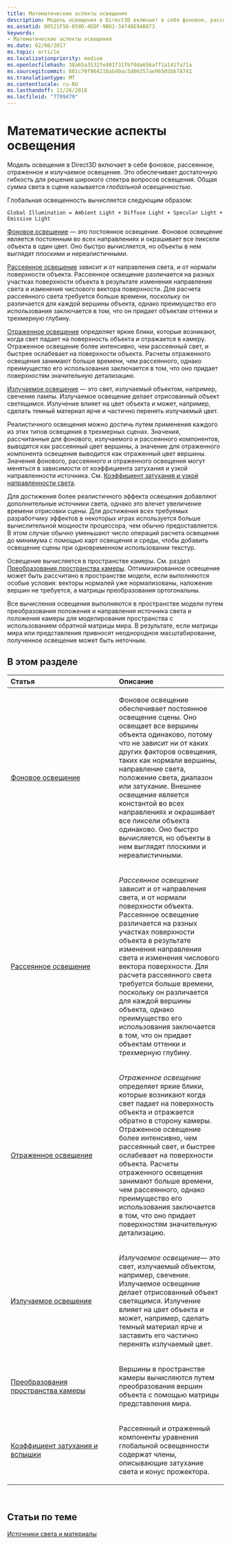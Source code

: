 ```yaml
---
title: Математические аспекты освещения
description: Модель освещения в Direct3D включает в себя фоновое, рассеянное, отраженное и излучаемое освещение. Это обеспечивает достаточную гибкость для решения широкого спектра вопросов освещения. Общая сумма света в сцене называется глобальной освещенностью.
ms.assetid: D0521F56-050D-4EDF-9BD1-34748E94B873
keywords:
- Математические аспекты освещения
ms.date: 02/08/2017
ms.topic: article
ms.localizationpriority: medium
ms.openlocfilehash: 38a65a3532fe401f31fbf0da656aff1a141fa71a
ms.sourcegitcommit: 681c70f964210ab49ac5d06357ae96505bb78741
ms.translationtype: MT
ms.contentlocale: ru-RU
ms.lasthandoff: 11/26/2018
ms.locfileid: "7709479"
---
```

# <a name="mathematics-of-lighting"></a>Математические аспекты освещения


Модель освещения в Direct3D включает в себя фоновое, рассеянное, отраженное и излучаемое освещение. Это обеспечивает достаточную гибкость для решения широкого спектра вопросов освещения. Общая сумма света в сцене называется *глобальной освещенностью*.

Глобальная освещенность вычисляется следующим образом:

```
Global Illumination = Ambient Light + Diffuse Light + Specular Light + Emissive Light 
```

[Фоновое освещение](ambient-lighting.md) — это постоянное освещение. Фоновое освещение является постоянным во всех направлениях и окрашивает все пиксели объекта в один цвет. Оно быстро вычисляется, но объекты в нем выглядят плоскими и нереалистичными.

[Рассеянное освещение](diffuse-lighting.md) зависит и от направления света, и от нормали поверхности объекта. Рассеянное освещение различается на разных участках поверхности объекта в результате изменения направления света и изменения числового вектора поверхности. Для расчета рассеянного света требуется больше времени, поскольку он различается для каждой вершины объекта, однако преимущество его использования заключается в том, что он придает объектам оттенки и трехмерную глубину.

[Отраженное освещение](specular-lighting.md) определяет яркие блики, которые возникают, когда свет падает на поверхность объекта и отражается в камеру. Отраженное освещение более интенсивно, чем рассеянный свет, и быстрее ослабевает на поверхности объекта. Расчеты отраженного освещения занимают больше времени, чем рассеянного, однако преимущество его использования заключается в том, что оно придает поверхностям значительную детализацию.

[Излучаемое освещение](emissive-lighting.md) — это свет, излучаемый объектом, например, свечение лампы. Излучаемое освещение делает отрисованный объект светящимся. Излучение влияет на цвет объекта и может, например, сделать темный материал ярче и частично перенять излучаемый цвет.

Реалистичного освещения можно достичь путем применения каждого из этих типов освещения в трехмерных сценах. Значения, рассчитанные для фонового, излучаемого и рассеянного компонентов, выводятся как рассеянный цвет вершины, а значение для отраженного компонента освещения выводится как отраженный цвет вершины. Значения фонового, рассеянного и отраженного освещения могут меняться в зависимости от коэффициента затухания и узкой направленности источника. См. [Коэффициент затухания и узкой направленности света](attenuation-and-spotlight-factor.md).

Для достижения более реалистичного эффекта освещения добавляют дополнительные источники света, однако это влечет увеличение времени отрисовки сцены. Для достижения всех требуемых разработчику эффектов в некоторых играх используется больше вычислительной мощности процессора, чем обычно предоставляется. В этом случае обычно уменьшают число операций расчета освещения до минимума с помощью карт освещения и среды, чтобы добавить освещение сцены при одновременном использовании текстур.

Освещение вычисляется в пространстве камеры. См. раздел [Преобразования пространства камеры](camera-space-transformations.md). Оптимизированное освещение может быть рассчитано в пространстве модели, если выполняются особые условия: векторы нормалей уже нормализованы, наложение вершин не требуется, а матрицы преобразования ортогональны.

Все вычисления освещения выполняются в пространстве модели путем преобразования положения и направления источника света и положения камеры для моделирования пространства с использованием обратной матрицы мира. В результате, если матрицы мира или представления привносят неоднородное масштабирование, полученное освещение может быть неточным.

## <a name="span-idin-this-sectionspanin-this-section"></a><span id="in-this-section"></span>В этом разделе


<table>
<colgroup>
<col width="50%" />
<col width="50%" />
</colgroup>
<thead>
<tr class="header">
<th align="left">Статья</th>
<th align="left">Описание</th>
</tr>
</thead>
<tbody>
<tr class="odd">
<td align="left"><p><a href="ambient-lighting.md">Фоновое освещение</a></p></td>
<td align="left"><p>Фоновое освещение обеспечивает постоянное освещение сцены. Оно освещает все вершины объекта одинаково, потому что не зависит ни от каких других факторов освещения, таких как нормали вершины, направление света, положение света, диапазон или затухание. Внешнее освещение является константой во всех направлениях и окрашивает все пиксели объекта одинаково. Оно быстро вычисляется, но объекты в нем выглядят плоскими и нереалистичными.</p></td>
</tr>
<tr class="even">
<td align="left"><p><a href="diffuse-lighting.md">Рассеянное освещение</a></p></td>
<td align="left"><p><em>Рассеянное освещение</em> зависит и от направления света, и от нормали поверхности объекта. Рассеянное освещение различается на разных участках поверхности объекта в результате изменения направления света и изменения числового вектора поверхности. Для расчета рассеянного света требуется больше времени, поскольку он различается для каждой вершины объекта, однако преимущество его использования заключается в том, что он придает объектам оттенки и трехмерную глубину.</p></td>
</tr>
<tr class="odd">
<td align="left"><p><a href="specular-lighting.md">Отраженное освещение</a></p></td>
<td align="left"><p><em>Отраженное освещение</em> определяет яркие блики, которые возникают когда свет падает на поверхность объекта и отражается обратно в сторону камеры. Отраженное освещение более интенсивно, чем рассеянный свет, и быстрее ослабевает на поверхности объекта. Расчеты отраженного освещения занимают больше времени, чем рассеянного, однако преимущество его использования заключается в том, что оно придает поверхностям значительную детализацию.</p></td>
</tr>
<tr class="even">
<td align="left"><p><a href="emissive-lighting.md">Излучаемое освещение</a></p></td>
<td align="left"><p><em>Излучаемое освещение</em>— это свет, излучаемый объектом, например, свечение. Излучаемое освещение делает отрисованный объект светящимся. Излучение влияет на цвет объекта и может, например, сделать темный материал ярче и заставить его частично перенять излучаемый цвет.</p></td>
</tr>
<tr class="odd">
<td align="left"><p><a href="camera-space-transformations.md">Преобразования пространства камеры</a></p></td>
<td align="left"><p>Вершины в пространстве камеры вычисляются путем преобразования вершин объекта с помощью матрицы представления мира.</p></td>
</tr>
<tr class="even">
<td align="left"><p><a href="attenuation-and-spotlight-factor.md">Коэффициент затухания и вспышки</a></p></td>
<td align="left"><p>Рассеянный и отраженный компоненты уравнения глобальной освещенности содержат члены, описывающие затухание света и конус прожектора.</p></td>
</tr>
</tbody>
</table>

 

## <a name="span-idrelated-topicsspanrelated-topics"></a><span id="related-topics"></span>Статьи по теме


[Источники света и материалы](lights-and-materials.md)

 

 




